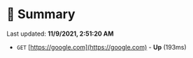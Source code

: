 # 📖 Summary
Last updated: **11/9/2021, 2:51:20 AM**

- `GET` [https://google.com](https://google.com) - **Up** (193ms)
